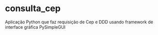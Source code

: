 # consulta_cep
 Aplicação Python que faz requisição de Cep e DDD usando framework de interface gráfica PySimpleGUI
